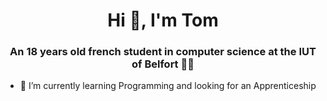 <h1 align="center">Hi 👋, I'm Tom</h1>
<h3 align="center">An 18 years old french student in computer science at the IUT of Belfort 🍷🥖</h3>

- 🔭 I’m currently learning Programming and looking for an Apprenticeship


<p align="left">
</p>

<!---
TomLimon/TomLimon is a ✨ special ✨ repository because its `README.md` (this file) appears on your GitHub profile.
You can click the Preview link to take a look at your changes.
--->
